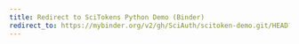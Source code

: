 ```yaml
---
title: Redirect to SciTokens Python Demo (Binder)
redirect_to: https://mybinder.org/v2/gh/SciAuth/scitoken-demo.git/HEAD?labpath=Demo.ipynb
---
```

